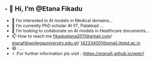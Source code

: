 <h2>- 👋 Hi, I’m @Etana Fikadu</h2>

- 👀 I’m interested in AI models in Medical domains...
- 🌱 I’m currently PhD scholar At IIT, Palakkad ...
- 💞️ I’m looking to collaborate on AI models in Healthcare documents...
- 📫 How to reach me fikaduetana2011@gmail.com/ etanaf@wollegauniversity.edu.et/ 142334001@smail.iitpkd.ac.in
- 😄  : ...
- ⚡  :For further information pls visit  : (https://etanafi.github.io/web/) 
<!---
Etanafik/Etanafik is a ✨ special ✨ repository because its `README.md` (this file) appears on your GitHub profile.
You can click the Preview link to take a look at your changes.
--->
 
